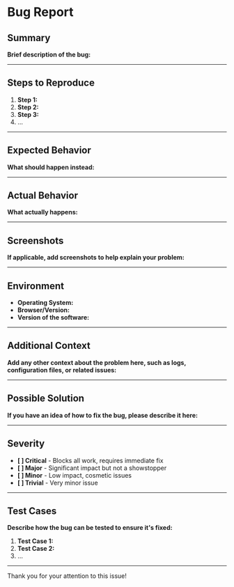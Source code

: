 # Bug Report

## Summary
**Brief description of the bug:**

---

## Steps to Reproduce
1. **Step 1:** 
2. **Step 2:** 
3. **Step 3:** 
4. ...

---

## Expected Behavior
**What should happen instead:**

---

## Actual Behavior
**What actually happens:**

---

## Screenshots
**If applicable, add screenshots to help explain your problem:**

---

## Environment
- **Operating System:** 
- **Browser/Version:** 
- **Version of the software:** 

---

## Additional Context
**Add any other context about the problem here, such as logs, configuration files, or related issues:**

---

## Possible Solution
**If you have an idea of how to fix the bug, please describe it here:**

---

## Severity
- **[ ] Critical** - Blocks all work, requires immediate fix
- **[ ] Major** - Significant impact but not a showstopper
- **[ ] Minor** - Low impact, cosmetic issues
- **[ ] Trivial** - Very minor issue

---

## Test Cases
**Describe how the bug can be tested to ensure it's fixed:**

1. **Test Case 1:**
2. **Test Case 2:**
3. ...

---

Thank you for your attention to this issue!
